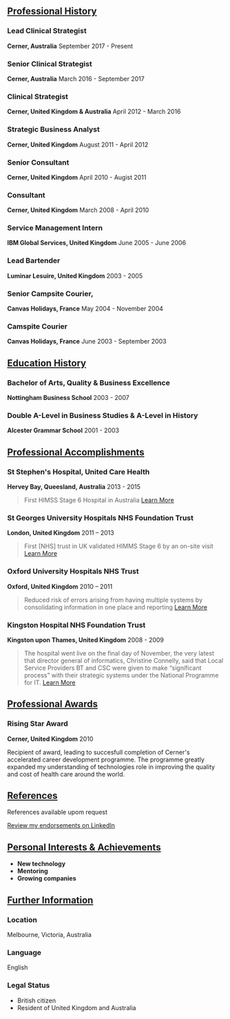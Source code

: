 ## [Professional History](#professionalhistory)

### Lead Clinical Strategist
**Cerner, Australia** 
September 2017 - Present

### Senior Clinical Strategist
**Cerner, Australia**
March 2016 - September 2017

### Clinical Strategist
**Cerner, United Kingdom & Australia**
April 2012 - March 2016

### Strategic Business Analyst
**Cerner, United Kingdom**
August 2011 - April 2012

### Senior Consultant
**Cerner, United Kingdom**
April 2010 - Augist 2011

###  Consultant
**Cerner, United Kingdom**
March 2008 - April 2010

### Service Management Intern
**IBM Global Services, United Kingdom**
June 2005 - June 2006

### Lead Bartender
**Luminar Lesuire, United Kingdom**
2003 - 2005

### Senior Campsite Courier,
**Canvas Holidays, France**
May 2004 - November 2004

### Camspite Courier
**Canvas Holidays, France**
June 2003 - September 2003

## [Education History](#educationalhistory)

### Bachelor of Arts, Quality & Business Excellence
**Nottingham Business School**
2003 - 2007

### Double A-Level in Business Studies &  A-Level in History
**Alcester Grammar School**
2001 - 2003

## [Professional Accomplishments](#professionalaccomplishments)

### St Stephen's Hospital, United Care Health
**Hervey Bay, Queesland, Australia**
2013 - 2015

>  First HIMSS Stage 6 Hospital in Australia
[Learn More](http://www.himssanalyticsasia.org/about/pressRoom-pressrelease19.asp)

### St Georges University Hospitals NHS Foundation Trust
**London, United Kingdom**
2011 – 2013

> First [NHS] trust in UK validated HIMMS Stage 6 by an on-site visit
[Learn More](https://www.stgeorges.nhs.uk/newsitem/st-georges-receives-national-accreditation-himss-stage-6/)

### Oxford University Hospitals NHS Trust
**Oxford, United Kingdom**
2010 – 2011

> Reduced risk of errors arising from having multiple systems by consolidating information in one place and reporting
[Learn More](http://www.ouh.nhs.uk/patient-guide/documents/epr-case-study.pdf)

### Kingston Hospital NHS Foundation Trust
**Kingston upon Thames, United Kingdom**
2008 - 2009

> The hospital went live on the final day of November, the very latest that director general of informatics, Christine Connelly, said that Local Service Providers BT and CSC were given to make “significant process” with their strategic systems under the National Programme for IT.
[Learn More](https://www.digitalhealth.net/2009/12/kingston-hits-go-live-date-with-cerner/)

## [Professional Awards](#professionalawards)

### Rising Star Award
**Cerner, United Kingdom**
2010

Recipient of award, leading to succesfull completion of Cerner's accelerated career development programme. The programme greatly expanded my understanding of technologies role in improving the quality and cost of health care around the world.

## [References](#references)

References available upom request

[Review my endorsements on LinkedIn](https://www.linkedin.com/in/dalecraigwright/)

## [Personal Interests & Achievements](#personalinterestsachievements)

- **New technology** 
- **Mentoring**
- **Growing companies** 

## [Further Information](#furtherinformation)

### Location

Melbourne, Victoria, Australia

### Language

English

### Legal Status

- British citizen
- Resident of United Kingdom and Australia
